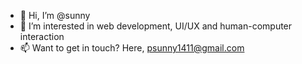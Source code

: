 - 👋 Hi, I’m @sunny
- 👀 I’m interested in web development, UI/UX and human-computer interaction
- 📫 Want to get in touch? Here, psunny1411@gmail.com

<!---
snnurp/snnurp is a ✨ special ✨ repository because its `README.md` (this file) appears on your GitHub profile.
You can click the Preview link to take a look at your changes.
--->
